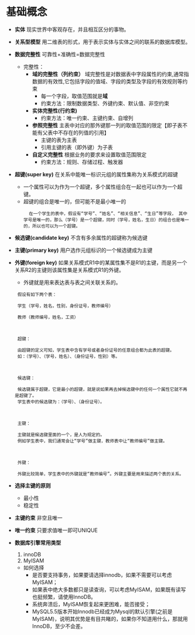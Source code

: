# 基础概念
* **实体** 现实世界中客观存在，并且相互区分的事物。
* **关系型模型** 用二维表的形式，用于表示实体与实体之间的联系的数据库模型。
* **数据完整性** 可靠性+准确性=数据完整性
  * 完整性：
    * **域的完整性（列约束）**  域完整性是对数据表中字段属性的约束,通常指数据的有效性,它包括字段的值域、字段的类型及字段的有效规则等约束
      * 每一个字段，取值范围就是**域**
      * 约束方法：限制数据类型、外键约束、默认值、非空约束
    * **实体完整性(行约束)** 
      * 约束方法：唯一约束、主键约束、自增列
    * **参照完整性**  主表中对应的那外键那一列的取值范围的限定【即子表不能有父表中不存在的列值的引用】
      * 主键的表为主表
      * 引用主键的表（即外键）为子表
    * **自定义完整性** 根据业务的要求来设置取值范围限定
      * 约束方法：规则、存储过程、触发器
* **超键(super key)** 在关系中能唯一标识元组的属性集称为关系模式的超键
  * 一个属性可以为作为一个超键，多个属性组合在一起也可以作为一个超键。
  * 超键的组合是唯一的，但可能不是最小唯一的
    ```
      在一个学生的表中，假设有“学号”、“姓名”、“相关信息”、“生日”等字段， 其中学号是唯一的，那么（学号）是一个超键，同时（学号，姓名，生日）的组合也是唯一的，所以也可以为一个超键。
    ```
* **候选键(candidate key)** 不含有多余属性的超键称为候选键
* **主键(primary key)** 用户选作元组标识的一个候选键成为主键
* **外键(foreign key)** 如果关系模式R1中的某属性集不是R1的主键，而是另一个关系R2的主键则该属性集是关系模式R1的外键。
  * 外键就是用来表达表与表之间关联关系的。
  ```
   假设有如下两个表：

   学生（学号，姓名，性别，身份证号，教师编号）

   教师（教师编号，姓名，工资）



   超键：

   由超键的定义可知，学生表中含有学号或者身份证号的任意组合都为此表的超键。
   如：（学号）、（学号，姓名）、（身份证号，性别）等。



   候选键：

   候选键属于超键，它是最小的超键，就是说如果再去掉候选键中的任何一个属性它就不再是超键了。
   学生表中的候选键为：（学号）、（身份证号）。



   主键：

   主键就是候选键里面的一个，是人为规定的。
   例如学生表中，我们通常会让“学号”做主键，教师表中让“教师编号”做主键。



   外键：

   外键比较简单，学生表中的外键就是“教师编号”。外键主要是用来描述两个表的关系。
  ```

* **选择主键的原则**
  * 最小性
  * 稳定性

* **主键约束** 非空且唯一
* **唯一约束** 只要求值唯一即可UNIQUE
* **数据库引擎常用类型**
  1. innoDB
  2. MyISAM
  * 如何选择
    * 是否要支持事务，如果要请选择innodb，如果不需要可以考虑MyISAM；
	* 如果表中绝大多数都只是读查询，可以考虑MyISAM，如果既有读写也挺频繁，请使用InnoDB。
	* 系统奔溃后，MyISAM恢复起来更困难，能否接受；
	* MySQL5.5版本开始Innodb已经成为Mysql的默认引擎(之前是MyISAM)，说明其优势是有目共睹的，如果你不知道用什么，那就用InnoDB，至少不会差。

